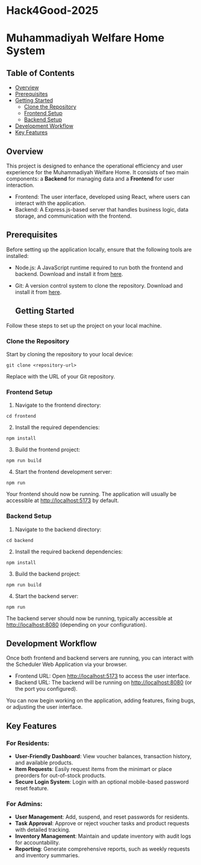 # Hack4Good-2025

# Muhammadiyah Welfare Home System

## Table of Contents

- [Overview](#overview)
- [Prerequisites](#prerequisites)
- [Getting Started](#getting-started)
  - [Clone the Repository](#clone-the-repository)
  - [Frontend Setup](#frontend-setup)
  - [Backend Setup](#backend-setup)
- [Development Workflow](#development-workflow)
- [Key Features](#key-features)

## Overview

This project is designed to enhance the operational efficiency and user experience for the Muhammadiyah Welfare Home. It consists of two main components: a **Backend** for managing data and a **Frontend** for user interaction.

- Frontend: The user interface, developed using React, where users can interact with the application.
- Backend: A Express.js-based server that handles business logic, data storage, and communication with the frontend.

## Prerequisites

Before setting up the application locally, ensure that the following tools are installed:

- Node.js: A JavaScript runtime required to run both the frontend and backend. Download and install it from [here](https://nodejs.org/en).
- Git: A version control system to clone the repository. Download and install it from [here](https://git-scm.com).

  ## Getting Started

Follow these steps to set up the project on your local machine.

### Clone the Repository

Start by cloning the repository to your local device:

`git clone <repository-url>`

Replace <repository-url> with the URL of your Git repository.

### Frontend Setup

1. Navigate to the frontend directory:

`cd frontend`

2. Install the required dependencies:

`npm install`

3. Build the frontend project:

`npm run build`

4. Start the frontend development server:

`npm run`

Your frontend should now be running. The application will usually be accessible at [http://localhost:5173](http://localhost:5173) by default.

### Backend Setup

1. Navigate to the backend directory:

`cd backend`

2. Install the required backend dependencies:

`npm install`

3. Build the backend project:

`npm run build`

4. Start the backend server:

`npm run`

The backend server should now be running, typically accessible at [http://localhost:8080](http://localhost:8080) (depending on your configuration).

## Development Workflow

Once both frontend and backend servers are running, you can interact with the Scheduler Web Application via your browser.

- Frontend URL: Open [http://localhost:5173](http://localhost:5173) to access the user interface.
- Backend URL: The backend will be running on [http://localhost:8080](http://localhost:8080) (or the port you configured).

You can now begin working on the application, adding features, fixing bugs, or adjusting the user interface.

## Key Features

### For Residents:

- **User-Friendly Dashboard**: View voucher balances, transaction history, and available products.
- **Item Requests**: Easily request items from the minimart or place preorders for out-of-stock products.
- **Secure Login System**: Login with an optional mobile-based password reset feature.

### For Admins:

- **User Management**: Add, suspend, and reset passwords for residents.
- **Task Approval**: Approve or reject voucher tasks and product requests with detailed tracking.
- **Inventory Management**: Maintain and update inventory with audit logs for accountability.
- **Reporting**: Generate comprehensive reports, such as weekly requests and inventory summaries.

